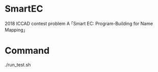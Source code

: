 # SmartEC
2018 ICCAD contest problem A ｢Smart EC: Program-Building for Name Mapping｣
# Command
./run_test.sh
